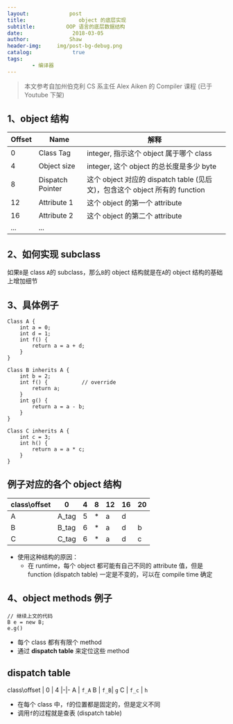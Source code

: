 ```yaml
---
layout:             post
title:                 object 的底层实现
subtitle:          OOP 语言的底层数据结构
date:      	         2018-03-05
author:             Shaw
header-img:     img/post-bg-debug.png
catalog: 	         true
tags:
        - 编译器
---
```


> 本文参考自加州伯克利 CS 系主任 Alex Aiken 的 Compiler 课程 (已于 Youtube 下架)

1、object 结构
-

Offset | Name | 解释
-|-|-
0 | Class Tag | integer, 指示这个 object 属于哪个 class
4 | Object size | integer, 这个 object 的总长度是多少 byte
8 | Dispatch Pointer | 这个 object 对应的 dispatch table (见后文)，包含这个 object 所有的 function
12 | Attribute 1 | 这个 object 的第一个 attribute
16 | Attribute 2 | 这个 object 的第二个 attribute
... | ...

2、如何实现 subclass
-
如果`B`是 class `A`的 subclass，那么`B`的 object 结构就是在`A`的 object 结构的基础上增加细节

3、具体例子
-
```
Class A {
	int a = 0;
	int d = 1;
	int f() {
		return a = a + d;
	}
}

Class B inherits A {
	int b = 2;
	int f() {			// override
		return a;
	}
	int g() {
		return a = a - b;
	}
}

Class C inherits A {
	int c = 3;
	int h() {
		return a = a * c;
	}
}
```

例子对应的各个 object 结构
-

class\offset | 0 | 4 | 8 | 12 | 16 | 20
-|-|-|-|-|-|-
A | A_tag | 5 | * | a | d
B | B_tag | 6 | * | a | d | b
C | C_tag | 6 | * | a | d | c

- 使用这种结构的原因：
	- 在 runtime，每个 object 都可能有自己不同的 attribute 值，但是 function (dispatch table) 一定是不变的，可以在 compile time 确定

4、object methods 例子
-
```
// 继续上文的代码
B e = new B;
e.g()
```

- 每个 class 都有有限个 method
- 通过 **dispatch table** 来定位这些 method

dispatch table
-

class\offset | 0 | 4 
|-|-
A | `f_A`
B | `f_B`| `g`
C | `f_c` | `h`

- 在每个 class 中，`f`的位置都是固定的，但是定义不同
- 调用`f`的过程就是查表 (dispatch table)